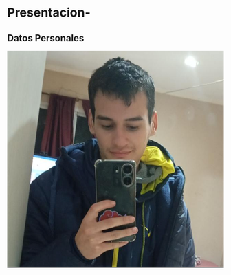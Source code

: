 # Presentacion-


## Datos Personales 

![foto mia](/img/Captura%20de%20pantalla%202025-03-26%20173124.png)
